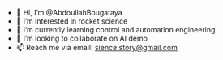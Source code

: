 - 👋 Hi, I’m @AbdoullahBougataya
- 👀 I’m interested in rocket science
- 🌱 I’m currently learning control and automation engineering
- 💞️ I’m looking to collaborate on AI demo
- 📫 Reach me via email: sience.story@gmail.com

<!---
AbdoullahBougataya/AbdoullahBougataya is a ✨ special ✨ repository because its `README.md` (this file) appears on your GitHub profile.
You can click the Preview link to take a look at your changes.
--->
